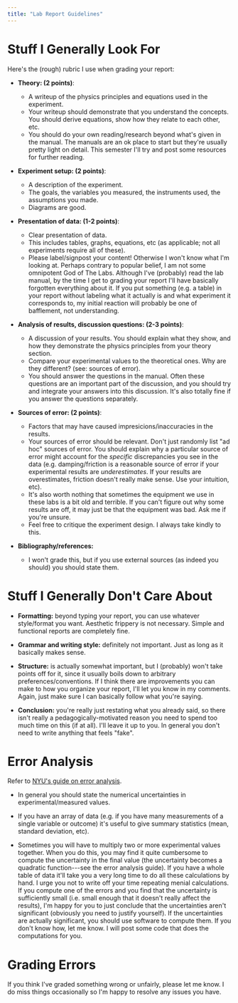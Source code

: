 ```yaml
---
title: "Lab Report Guidelines"
---
```


# Stuff I Generally Look For

Here's the (rough) rubric I use when grading your report:  

- **Theory: (2 points)**:
	- A writeup of the physics principles and equations used in the experiment. 
	- Your writeup should demonstrate that you understand the concepts. You should derive equations, show how they relate to each other, etc. 
	- You should do your own reading/research beyond what's given in the manual. The manuals are an ok place to start but they're usually pretty light on detail. This semester I'll try and post some resources for further reading. 

- **Experiment setup: (2 points)**:
	- A description of the experiment. 
	- The goals, the variables you measured, the instruments used, the assumptions you made. 
	- Diagrams are good. 

- **Presentation of data: (1-2 points)**:
	- Clear presentation of data. 
	- This includes tables, graphs, equations, etc (as applicable; not all experiments require all of these). 
	- Please label/signpost your content! Otherwise I won't know what I'm looking at. Perhaps contrary to popular belief, I am not some omnipotent God of The Labs. Although I've (probably) read the lab manual, by the time I get to grading your report I'll have basically forgotten everything about it. If you put something (e.g. a table) in your report without labeling what it actually is and what experiment it corresponds to, my initial reaction will probably be one of bafflement, not understanding. 

- **Analysis of results, discussion questions: (2-3 points)**:
	- A discussion of your results. You should explain what they show, and how they demonstrate the physics principles from your theory section. 
	- Compare your experimental values to the theoretical ones. Why are they different? (see: sources of error). 
	- You should answer the questions in the manual. Often these questions are an important part of the discussion, and you should try and integrate your answers into this discussion. It's also totally fine if you answer the questions separately.  

- **Sources of error: (2 points)**:
	- Factors that may have caused impresicions/inaccuracies in the results. 
	- Your sources of error should be relevant. Don't just randomly list "ad hoc" sources of error. You should explain why a particular source of error might account for the *specific* discrepancies you see in the data (e.g. damping/friction is a reasonable source of error if your experimental results are *underestimates*. If your results are overestimates, friction doesn't really make sense. Use your intuition, etc). 
	- It's also worth nothing that sometimes the equipment we use in these labs is a bit old and terrible. If you can't figure out why some results are off, it may just be that the equipment was bad. Ask me if you're unsure. 
	- Feel free to critique the experiment design. I always take kindly to this.  

- **Bibliography/references:**
	- I won't grade this, but if you use external sources (as indeed you should) you should state them. 

# Stuff I Generally Don't Care About

- **Formatting:** beyond typing your report, you can use whatever style/format you want. Aesthetic frippery is not necessary. Simple and functional reports are completely fine. 

- **Grammar and writing style:** definitely not important. Just as long as it basically makes sense. 

- **Structure:** is actually somewhat important, but I (probably) won't take points off for it, since it usually boils down to arbitrary preferences/conventions. If I think there are improvements you can make to how you organize your report, I'll let you know in my comments. Again, just make sure I can basically follow what you're saying. 

- **Conclusion:** you're really just restating what you already said, so there isn't really a pedagogically-motivated reason you need to spend too much time on this (if at all). I'll leave it up to you. In general you don't need to write anything that feels "fake". 

# Error Analysis

Refer to [NYU's guide on error analysis](https://physics.nyu.edu/~physlab/Lab_Main/Error%20Analysis%20for%20premed%20August%2016,%202010.pdf). 

- In general you should state the numerical uncertainties in experimental/measured values. 

- If you have an array of data (e.g. if you have many measurements of a single variable or outcome) it's useful to give summary statistics (mean, standard deviation, etc). 

- Sometimes you will have to multiply two or more experimental values together. When you do this, you may find it quite cumbersome to compute the uncertainty in the final value (the uncertainty becomes a quadratic function---see the error analysis guide). If you have a whole table of data it'll take you a very long time to do all these calculations by hand. I urge you not to write off your time repeating menial calculations. If you compute one of the errors and you find that the uncertainty is sufficiently small (i.e. small enough that it doesn't really affect the results), I'm happy for you to just conclude that the uncertainties aren't significant (obviously you need to justify yourself). If the uncertainties are actually significant, you should use software to compute them. If you don't know how, let me know. I will post some code that does the computations for you.  

# Grading Errors

If you think I've graded something wrong or unfairly, please let me know. I do miss things occasionally so I'm happy to resolve any issues you have. 
